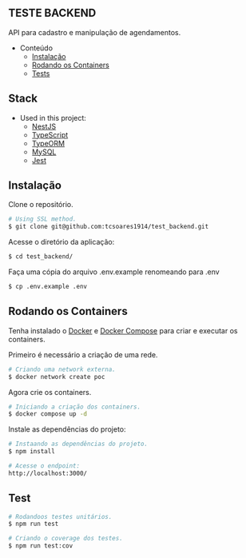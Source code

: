 ## TESTE BACKEND

API para cadastro e manipulação de agendamentos.

<!-- TOC depthFrom:1 depthTo:6 withLinks:1 updateOnSave:1 orderedList:0 -->

- Conteúdo
    - [Instalação](#installation)
    - [Rodando os Containers](#running)
    - [Tests](#tests)

<!-- /TOC -->

<!-- TOC depthFrom:1 depthTo:6 withLinks:1 updateOnSave:1 orderedList:0 -->
## Stack <a name="stack"></a>
- Used in this project:
  - [NestJS](https://github.com/nestjs/nest)
  - [TypeScript](https://github.com/nestjs/nest)
  - [TypeORM](https://typeorm.io/)
  - [MySQL](https://www.mysql.com/)
  - [Jest](https://jestjs.io/)

<!-- /TOC -->

## Instalação <a name="installation"></a>

Clone o repositório.

```bash
# Using SSL method.
$ git clone git@github.com:tcsoares1914/test_backend.git
```

Acesse o diretório da aplicação:

```bash
$ cd test_backend/
```

Faça uma cópia do arquivo .env.example renomeando para .env

```bash
$ cp .env.example .env
```

## Rodando os Containers <a name="running"></a>

Tenha instalado o [Docker](https://docs.docker.com/engine/install/) e [Docker Compose](https://docs.docker.com/compose/install/) para criar e executar os containers.

Primeiro é necessário a criação de uma rede.

```bash
# Criando uma network externa.
$ docker network create poc
```

Agora crie os containers.

```bash
# Iniciando a criação dos containers.
$ docker compose up -d
```

Instale as dependências do projeto:

```bash
# Instaando as dependências do projeto.
$ npm install
```

```bash
# Acesse o endpoint:
http://localhost:3000/
```

## Test <a name="tests"></a>

```bash
# Rodandoos testes unitários.
$ npm run test

# Criando o coverage dos testes.
$ npm run test:cov
```
